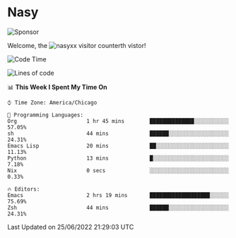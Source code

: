 # Nasy

<!--
<p align="center">
<img height="200" src="https://github-readme-stats.vercel.app/api?username=nasyxx&count_private=true&show_icons=true&theme=dracula&include_all_commits=true"/>
<img height="200" src="https://github-readme-stats.vercel.app/api/top-langs/?username=nasyxx&theme=dracula&hide=html,jupyter+notebook&count_private=true&show_icons=true"/>
</p>

  
----------------
-->

![Sponsor](https://img.shields.io/static/v1.svg?label=Sponsor&message=%E2%9D%A4&logo=GitHub&style=flat&color=pink)
 
Welcome, the ![nasyxx visitor counter](https://count.getloli.com/get/@nasyxx?theme=rule34)th vistor!
 
<!--START_SECTION:waka-->
![Code Time](http://img.shields.io/badge/Code%20Time-2%2C494%20hrs%2036%20mins-blue)

![Lines of code](https://img.shields.io/badge/From%20Hello%20World%20I%27ve%20Written-5%20Million%20lines%20of%20code-blue)

📊 **This Week I Spent My Time On** 

```text
⌚︎ Time Zone: America/Chicago

💬 Programming Languages: 
Org                      1 hr 45 mins        ██████████████░░░░░░░░░░░   57.05% 
sh                       44 mins             ██████░░░░░░░░░░░░░░░░░░░   24.31% 
Emacs Lisp               20 mins             ██░░░░░░░░░░░░░░░░░░░░░░░   11.13% 
Python                   13 mins             █░░░░░░░░░░░░░░░░░░░░░░░░   7.18% 
Nix                      0 secs              ░░░░░░░░░░░░░░░░░░░░░░░░░   0.33%

🔥 Editors: 
Emacs                    2 hrs 19 mins       ███████████████████░░░░░░   75.69% 
Zsh                      44 mins             ██████░░░░░░░░░░░░░░░░░░░   24.31%

```


 Last Updated on 25/06/2022 21:29:03 UTC
<!--END_SECTION:waka-->

<!-- ![visitors](https://visitor-badge.laobi.icu/badge?page_id=nasyxx.nasyxx) -->
